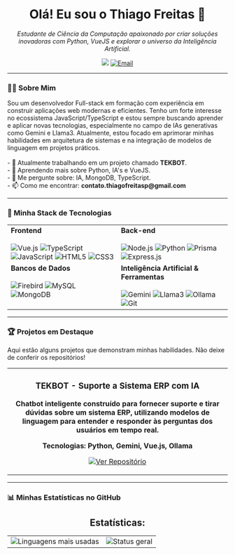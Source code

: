 <h1 align="center">Olá! Eu sou o Thiago Freitas 👋</h1>
<p align="center">
  <em>Estudante de Ciência da Computação apaixonado por criar soluções inovadoras com Python, VueJS e explorar o universo da Inteligência Artificial.</em>
</p>

<p align="center">
  <a href="https://www.linkedin.com/in/Thiago-Freitas-P/" target="_blank"><img src="https://img.shields.io/badge/-LinkedIn-%230077B5?style=for-the-badge&logo=linkedin&logoColor=white" target="_blank"></a>
  <a href="mailto:thiago.fpires.contato@gmail.com"><img src="https://img.shields.io/badge/Email-D14836?style=for-the-badge&logo=gmail&logoColor=white" alt="Email"></a>
</p>

---

### 👨‍💻 Sobre Mim

<p>
  Sou um desenvolvedor Full-stack em formação com experiência em construir aplicações web modernas e eficientes. Tenho um forte interesse no ecossistema JavaScript/TypeScript e estou sempre buscando aprender e aplicar novas tecnologias, especialmente no campo de IAs generativas como Gemini e Llama3. Atualmente, estou focado em aprimorar minhas habilidades em arquitetura de sistemas e na integração de modelos de linguagem em projetos práticos.
  <br><br>
  - 🔭 Atualmente trabalhando em um projeto chamado <b>TEKBOT</b>.
  <br>
  - 🌱 Aprendendo mais sobre Python, IA's e VueJS.
  <br>
  - 💬 Me pergunte sobre: IA, MongoDB, TypeScript.
  <br>
  - 📫 Como me encontrar: <b>contato.thiagofreitasp@gmail.com</b>
</p>

---

### 🚀 Minha Stack de Tecnologias

<table>
  <tr>
    <td valign="top" width="50%">
      <strong>Frontend</strong><br><br>
      <img src="https://img.shields.io/badge/Vue.js-35495E?style=for-the-badge&logo=vue.js&logoColor=4FC08D" alt="Vue.js">
      <img src="https://img.shields.io/badge/TypeScript-007ACC?style=for-the-badge&logo=typescript&logoColor=white" alt="TypeScript">
      <img src="https://img.shields.io/badge/JavaScript-F7DF1E?style=for-the-badge&logo=javascript&logoColor=black" alt="JavaScript">
      <img src="https://img.shields.io/badge/HTML5-E34F26?style=for-the-badge&logo=html5&logoColor=white" alt="HTML5">
      <img src="https://img.shields.io/badge/CSS3-1572B6?style=for-the-badge&logo=css3&logoColor=white" alt="CSS3">
    </td>
    <td valign="top" width="50%">
      <strong>Back-end</strong><br><br>
      <img src="https://img.shields.io/badge/Node.js-339933?style=for-the-badge&logo=nodedotjs&logoColor=white" alt="Node.js">
      <img src="https://img.shields.io/badge/Python-3776AB?style=for-the-badge&logo=python&logoColor=white" alt="Python">
      <img src="https://img.shields.io/badge/Prisma-2D3748?style=for-the-badge&logo=prisma&logoColor=white" alt="Prisma">
      <img src="https://img.shields.io/badge/Express.js-000000?style=for-the-badge&logo=express&logoColor=white" alt="Express.js">
    </td>
  </tr>
  <tr>
    <td valign="top" width="50%">
      <strong>Bancos de Dados</strong><br><br>
      <img src="https://img.shields.io/badge/Firebird-CC0000?style=for-the-badge&logo=firebird&logoColor=white" alt="Firebird">
      <img src="https://img.shields.io/badge/MySQL-4479A1?style=for-the-badge&logo=mysql&logoColor=white" alt="MySQL">
      <img src="https://img.shields.io/badge/MongoDB-4EA94B?style=for-the-badge&logo=mongodb&logoColor=white" alt="MongoDB">
    </td>
    <td valign="top" width="50%">
      <strong>Inteligência Artificial & Ferramentas</strong><br><br>
      <img src="https://img.shields.io/badge/Google%20Gemini-4285F4?style=for-the-badge&logo=google&logoColor=white" alt="Gemini">
      <img src="https://img.shields.io/badge/Llama3-A020F0?style=for-the-badge" alt="Llama3">
      <img src="https://img.shields.io/badge/Ollama-1C1C1C?style=for-the-badge" alt="Ollama">
      <img src="https://img.shields.io/badge/Git-E34F26?style=for-the-badge&logo=git&logoColor=white" alt="Git">
    </td>
  </tr>
</table>

---

### 🏆 Projetos em Destaque

<p>Aqui estão alguns projetos que demonstram minhas habilidades. Não deixe de conferir os repositórios!</p>

<table width="100%">
  <tr>
    <td width="100%" align="center">
      <h3 align="center">TEKBOT - Suporte a Sistema ERP com IA</h3>
      <p align="center">
        <a href="https://github.com/ThiagoFPires/TEKBOT" target="_blank">
        </a>
      </p>
      <p align="center">
        <strong>Chatbot inteligente construído para fornecer suporte e tirar dúvidas sobre um sistema ERP, utilizando modelos de linguagem para entender e responder às perguntas dos usuários em tempo real.</strong>
      </p>
      <p align="center">
        <strong>Tecnologias: Python, Gemini, Vue.js, Ollama</strong>
      </p>
      <p align="center">
        <a href="https://github.com/ThiagoFPires/TEKBOT" target="_blank">
          <img src="https://img.shields.io/badge/Ver%20Repositório-000000?style=for-the-badge&logo=github&logoColor=white" alt="Ver Repositório">
        </a>
      </p>
    </td>
  </tr>
</table>

---
### 📊 Minhas Estatísticas no GitHub
<div align="center">
  <h2>Estatísticas:</h2>
  <table>
    <tr>
      <td>
        <img src="https://github-readme-stats.vercel.app/api/top-langs/?username=ThiagoFPires&layout=compact&langs_count=10&theme=github_dark&custom_title=Linguagens%20Mais%20Utilizadas&count_private=true" alt="Linguagens mais usadas"/>
      </td>
      <td>
        <img src="https://github-readme-stats.vercel.app/api?username=gualteralbino&show_icons=true&theme=github_dark&count_private=true&rank_icon=github&custom_title=Atividade" alt="Status geral"/>
      </td>
    </tr>
  </table>
</div>

